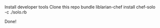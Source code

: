 Install developer tools
Clone this repo
bundle
liblarian-chef install
chef-solo -c ./solo.rb

Done!
